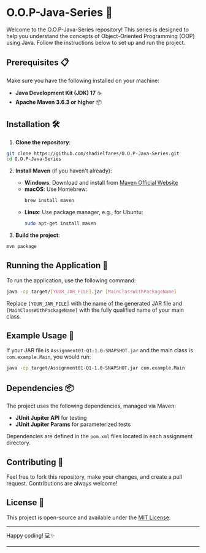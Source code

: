 # O.O.P-Java-Series 🚀

Welcome to the O.O.P-Java-Series repository! This series is designed to help you understand the concepts of Object-Oriented Programming (OOP) using Java. Follow the instructions below to set up and run the project.

## Prerequisites 📋

Make sure you have the following installed on your machine:

- **Java Development Kit (JDK) 17** ☕
- **Apache Maven 3.6.3 or higher** 📦

## Installation 🛠️

1. **Clone the repository**:

```sh
git clone https://github.com/shadielfares/O.O.P-Java-Series.git
cd O.O.P-Java-Series
```

2. **Install Maven** (if you haven't already):

   - **Windows**: Download and install from [Maven Official Website](https://maven.apache.org/download.cgi)
   - **macOS**: Use Homebrew:
     ```sh
     brew install maven
     ```
   - **Linux**: Use package manager, e.g., for Ubuntu:
     ```sh
     sudo apt-get install maven
     ```

3. **Build the project**:

```sh
mvn package
```

## Running the Application 🚀

To run the application, use the following command:

```sh
java -cp target/[YOUR_JAR_FILE].jar [MainClassWithPackageName]
```

Replace `[YOUR_JAR_FILE]` with the name of the generated JAR file and `[MainClassWithPackageName]` with the fully qualified name of your main class.

## Example Usage 📖

If your JAR file is `Assignment01-Q1-1.0-SNAPSHOT.jar` and the main class is `com.example.Main`, you would run:

```sh
java -cp target/Assignment01-Q1-1.0-SNAPSHOT.jar com.example.Main
```

## Dependencies 📦

The project uses the following dependencies, managed via Maven:

- **JUnit Jupiter API** for testing
- **JUnit Jupiter Params** for parameterized tests

Dependencies are defined in the `pom.xml` files located in each assignment directory.

## Contributing 🤝

Feel free to fork this repository, make your changes, and create a pull request. Contributions are always welcome!

## License 📜

This project is open-source and available under the [MIT License](LICENSE).

---

Happy coding! 💻✨

---

